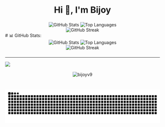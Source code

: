 <h1 align="center">Hi 👋, I'm Bijoy</h1>

###

<div align="center">
  <img src="https://github-readme-stats.vercel.app/api?username=bijoyv9&theme=dark&hide_border=true&include_all_commits=false&count_private=false" width="41%" alt="GitHub Stats" />
  <img src="https://github-readme-stats.vercel.app/api/top-langs/?username=bijoyv9&theme=dark&hide_border=true&include_all_commits=false&count_private=false&layout=compact" width="35%" alt="Top Languages" />
  <br/>
  <img src="https://nirzak-streak-stats.vercel.app/?user=bijoyv9&theme=dark&hide_border=true" width="60%" alt="GitHub Streak" />
</div># 📊 GitHub Stats:
<div align="center">
  <img src="https://github-readme-stats.vercel.app/api?username=bijoyv9&theme=dark&hide_border=true&include_all_commits=false&count_private=false" width="41%" alt="GitHub Stats" />
  <img src="https://github-readme-stats.vercel.app/api/top-langs/?username=bijoyv9&theme=dark&hide_border=true&include_all_commits=false&count_private=false&layout=compact" width="41%" alt="Top Languages" />
  <br/>
  <img src="https://nirzak-streak-stats.vercel.app/?user=bijoyv9&theme=dark&hide_border=true" width="60%" alt="GitHub Streak" />
</div>

###

---
[![](https://visitcount.itsvg.in/api?id=ryukftw&icon=0&color=0)](https://visitcount.itsvg.in)

<!-- Proudly created with GPRM ( https://gprm.itsvg.in ) -->

<p align="center"> <img src="https://komarev.com/ghpvc/?username=bijoyv9&label=Profile%20views&color=0e75b6&style=flat" alt="bijoyv9" /> </p>

###

<br clear="both">

<img src="https://raw.githubusercontent.com/bijoyv9/bijoyv9/output/snake.svg" alt="Snake animation" />

###


